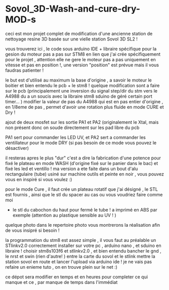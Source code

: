 # Sovol_3D-Wash-and-cure-dry-MOD-s

ceci est mon projet complet de modification d'une ancienne station de nettoyage resine 3D  basée sur une vielle station Sovol 3D SL2 !

vous trouverez ici , le code sous arduino IDE + libraire spécifique pour la gesion du moteur pas a pas sur STM8 en lien que j'ai crée spécifiquement 
pour le projet , attention elle ne gere le moteur pas a pas uniquement en vitesse et pas en position !, une version "position" est prévue mais il vous 
faudras patienter ! 

le but est d'utilisé au maximum la base d'origine , a savoir le moteur le boitier et bien entendu le pcb + le stm8 !
quelque modification sont a faire sur le pcb (principalement une inversion du signal step/dir du stm vers le A4988 du a un soucis avec 
la libraire stm8 sduino de géré certain port timer... ) modifier la valeur de pas du A4988 qui est en pas entier d'origine , en 1/8eme de pas
, permet d'avoir une rotation plus fluide en mode CURE et Dry ! 

ajout de deux mosfet sur les sortie PA1 et PA2 (originalement le Xtal, mais non présent donc on soude directement sur les pad libre du pcb

PA1 sert pour commander les LED UV, et PA2 sert a commander les ventillateur pour le mode DRY (si pas besoin de ce mode vous pouvez le désactiver)

il resteras apres le plus "dur" c'est a dire la fabrication d'une potence pour fixé le plateau en mode WASH (d'origine fixé sur le panier dans le bac)
et fixé les led et ventillo !
ma version a ete faite dans un bout d'alu rectangulaire (tube) usiné sur machine outils et peinte en noir , vous pouvez vous en inspiré si vous voulez :) 

pour le mode Cure , il faut crée un plateau rotatif que j'ai désigné , le STL est fournis , ainsi que le stl du spacer au cas ou vous voudriez faire comme moi
+ le stl du cabochon du haut pour fermé le tube ! a imprimé en ABS par exemple (attention au plastique sensible au UV ! )

quelque photo dans le repertoire photo vous montrerons la réalisation afin de vous insipré si besoin ! 

la programmation du stm8 est assez simple , il vous faut au préalable un STlinkv2.0 correctement installer sur votre pc , arduino nano , et sduino en libraire
! choisir stm8s103f6 et stlinkv2.0 , et bien entendu bancher le gnd , le nrst et swin (rien d'autre! ) entre la carte du sovol et le stlink mettre la station sovol en route et lancer l'upload via arduino ide ! je ne vais pas refaire un enieme tuto , on en trouve plein sur le net :) 

ce dépot sera modifier en temps et en heures pour completer ce qui manque et ce , par manque de temps dans l'immédiat 
